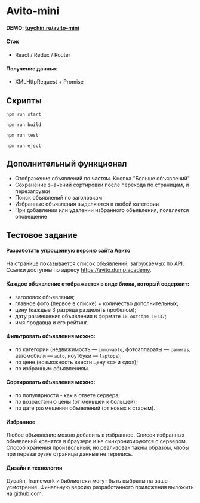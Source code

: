 # Avito-mini

#### DEMO: [tuychin.ru/avito-mini](https://tuychin.ru/avito-mini)

#### Стэк

- React / Redux / Router

#### Получение данных

- XMLHttpRequest + Promise

## Скрипты

`npm run start`

`npm run build`

`npm run test`

`npm run eject`


## Дополнительный функционал

- Отображение объявлений по частям. Кнопка "Больше объявлений"
- Сохранение значений сортировки после перехода по страницам, и перезагрузки
- Поиск объявлений по заголовкам
- Избранные объявления выделяются в любой категории
- При добавлении или удалении избранного объявления, появляется оповещение 

## Тестовое задание

#### Разработать упрощенную версию сайта Авито
На странице показывается список объявлений, загружаемых по API. Ссылки доступны по адресу https://avito.dump.academy.

#### Каждое объявление отображается в виде блока, который содержит:
- заголовок объявления;
- главное фото (первое в списке) + количество дополнительных;
- цену (каждые 3 разряда разделять пробелом);
- дату размещения объявления в формате `10 октября 10:37`;
- имя продавца и его рейтинг.

#### Фильтровать объявления можно:
- по категории (недвижимость — `immovable`, фотоаппараты — `cameras`, автомобили — `auto`, ноутбуки — `laptops`);
- по цене (возможность ввести цену «с» и «до»);
- по избранным объявлениям.

#### Сортировать объявления можно:
- по популярности - как в ответе сервера;
- по возрастанию цены (от меньшей к большей);
- по дате размещения объявлений (от новых к старым).

#### Избранное
Любое объявление можно добавить в избранное. Список избранных объявлений хранятся в браузере и не синхронизируются с сервером. Способ хранения произвольный, но реализован таким образом, чтобы при перезагрузке страницы данные не терялись.

#### Дизайн и технологии
Дизайн, framework и библиотеки могут быть выбраны на ваше усмотрение. Финальную версию разработанного приложения выложить на github.com.
